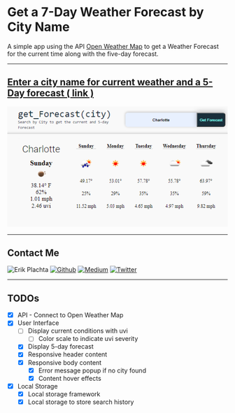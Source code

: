 # Get a 7-Day Weather Forecast by City Name

A simple app using the API [Open Weather Map](https://openweathermap.org/api) to get a Weather Forecast for the current time along with the five-day forecast.

---

## [Enter a city name for current weather and a 5-Day forecast ( link )](https://erikplachta.github.io/get_Weather_arg_City/)

[![Example](./assets/images/demo1.png)](https://erikplachta.github.io/get-weather-api-and-local-storage-history//)

---
## Contact Me


![Erik Plachta](https://s.gravatar.com/avatar/cde2e5381aa5e6d8d0220c46edee8f88?s=30)
[![Github](https://img.shields.io/badge/-@erikplachta-000?style=flat&logo=Github&logoColor=white)](https://github.com/ErikPlachta)
[![Medium](https://img.shields.io/badge/-blog.erikplachta.com-000000?style=flat&labelColor=000000&logo=Medium&link=http://blog.erikplachta.com/)](http://blog.erikplachta.com/)
[![Twitter](https://img.shields.io/badge/-@erikplachta-1ca0f1?style=flat&labelColor=1ca0f1&logo=twitter&logoColor=white&link=https://twitter.com/erikplachta)](https://twitter.com/erikplachta)

---

## TODOs

- [x] API - Connect to Open Weather Map
- [x] User Interface
  - [ ] Display current conditions with uvi
    - [ ] Color scale to indicate uvi severity
  - [x] Display  5-day forecast
  - [x] Responsive header content
  - [x] Responsive body content
    - [x] Error message popup if no city found
    - [x] Content hover effects
- [x] Local Storage
  - [x] Local storage framework
  - [x] Local storage to store search history
